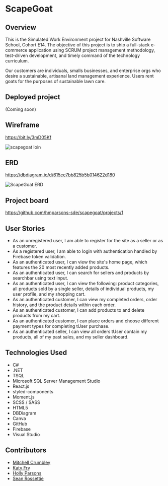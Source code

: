 # ScapeGoat

## Overview
This is the Simulated Work Environment project for Nashville Software School, Cohort E14. The objective of this project is to ship a full-stack e-commerce application using SCRUM project management methodology, test-driven development, and timely command of the technology curriculum.

Our customers are individuals, smalls businesses, and enterprise orgs who desire a sustainable, artisanal land management experience. Users rent goats for the purposes of sustainable lawn care.

## Deployed project
(Coming soon)

## Wireframe
https://bit.ly/3mD05Kf

![scapegoat loin](https://user-images.githubusercontent.com/67122062/136676935-b6e827b2-91e3-4013-b15d-f459b66a31d8.png)

## ERD
https://dbdiagram.io/d/615ce7bb825b5b014622d180

![ScapeGoat ERD](https://user-images.githubusercontent.com/67122062/136676568-ba45785a-b34c-46a2-ae93-12bcfcb453ec.png)

## Project board
https://github.com/hmparsons-sde/scapegoat/projects/1

## User Stories

- As an unregistered user, I am able to register for the site as a seller or as a customer.
- As a registered user, I am able to login with authentication handled by Firebase token validation.
- As an authenticated user, I can view the site's home page, which features the 20 most recently added products.
- As an authenticated user, I can search for sellers and products by searchbar using text input.
- As an authenticated user, I can view the following: product categories, all products sold by a single seller, details of individual products, my user profile, and my shopping cart.
- As an authenticated customer, I can view my completed orders, order history, and the product details within each order.
- As an authenticated customer, I can add products to and delete products from my cart.
- As an authenticated customer, I can place orders and choose different payment types for completing tUser purchase.
- As an authenticated seller, I can view all orders tUser contain my products, all of my past sales, and my seller dashboard.

## Technologies Used
- C#
- .NET
- TSQL
- Microsoft SQL Server Management Studio
- React.js
- styled-components
- Moment.js
- SCSS / SASS
- HTML5
- DBDiagram
- Canva
- GitHub
- Firebase
- Visual Studio

## Contributors
- [Mitchell Crumbley](https://github.com/Mitchell-Crumbley)
- [Katy Fry](https://github.com/katherinevfry)
- [Holly Parsons](https://github.com/hmparsons-sde)
- [Sean Rossettie](https://github.com/seancrossettie)
